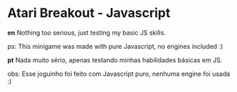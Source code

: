 # Atari Breakout - Javascript
**en**
Nothing too serious, just testing my basic JS skills.

ps: This minigame was made with pure Javascript, no engines included :)

**pt**
Nada muito sério, apenas testando minhas habilidades básicas em JS.

obs: Esse joguinho foi feito com Javascript puro, nenhuma engine foi usada :)
